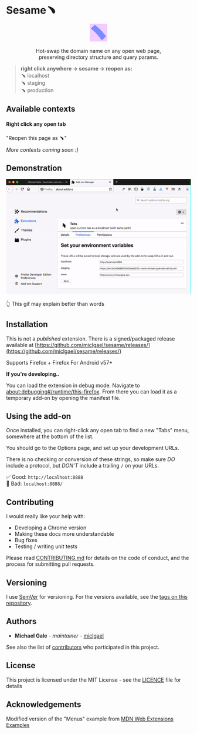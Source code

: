 # Sesame﹅

<p align="center">
  <img src="src/assets/icons/48@2x.png" width="48" height="48" />
</p>

<p align="center">
Hot-swap the domain name on any open web page, <br>preserving directory structure and query params.</p>

> **right click anywhere &rarr; sesame &rarr; reopen as:**<br>
> ﹅ localhost<br>
> ﹅ staging<br>
> ﹅ production

## Available contexts

<!--
### Right click anywhere on a page

"Reopen this page as ﹅"

### Right click any hyperlink

"Reopen this URL in as ﹅"
-->

#### Right click any open tab

"Reopen this page as ﹅"

_More contexts coming soon :)_

## Demonstration

![Old Sesame demo](.github/docs/images/demonstration.gif)

👆 This gif may explain better than words

## Installation

This is not a _published_ extension. There is a signed/packaged release available at [https://github.com/miclgael/sesame/releases/](https://github.com/miclgael/sesame/releases/)

Supports Firefox + Firefox For Android v57+

**If you're developing..**

You can load the extension in debug mode. Navigate to [about:debugging#/runtime/this-firefox](about:debugging#/runtime/this-firefox). From there you can load it as a temporary add-on by opening the manifest file.

## Using the add-on

Once installed, you can right-click any open tab to find a new "Tabs" menu, somewhere at the bottom of the list.

You should go to the Options page, and set up your development URLs.

There is no checking or conversion of these strings, so make sure _DO_ include a protocol, but _DON'T_ include a trailing `/` on your URLs.

✅ Good: `http://localhost:8888` <br>
🚫 Bad: `localhost:8888/`

## Contributing

I would really like your help with:

- Developing a Chrome version
- Making these docs more understandable
- Bug fixes
- Testing / writing unit tests

Please read [CONTRIBUTING.md](https://github.com/miclgael/sesame/blob/main/.github/CONTRIBUTING.md) for details on the code of conduct, and the process for submitting pull requests.

## Versioning

I use [SemVer](http://semver.org/) for versioning. For the versions available, see the [tags on this repository](https://github.com/miclgael/sesame/tags).

## Authors

- **Michael Gale** - _maintainer_ - [miclgael](https://github.com/miclgael)

See also the list of [contributors](https://github.com/miclgael/sesame/contributors) who participated in this project.

## License

This project is licensed under the MIT License - see the [LICENCE](https://github.com/miclgael/sesame/blob/main/LICENCE) file for details

## Acknowledgements

Modified version of the "Menus" example from [MDN Web Extensions Examples](https://github.com/mdn/webextensions-examples)
